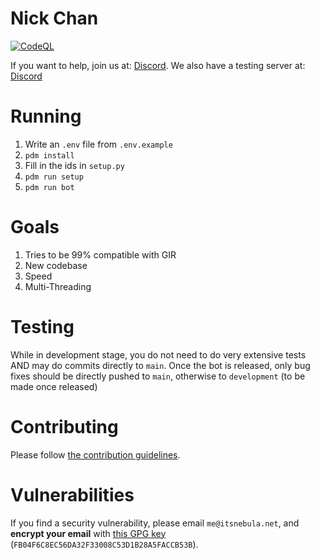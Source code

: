 # Nick Chan
[![CodeQL](https://github.com/palera1n/bot-rewrite/actions/workflows/codeql.yml/badge.svg)](https://github.com/palera1n/bot-rewrite/actions/workflows/codeql.yml)

If you want to help, join us at: [Discord](https://discord.gg/palera1n). We also have a testing server at: [Discord](https://discord.gg/55A4Xjc9RW)

# Running

1. Write an `.env` file from `.env.example`
2. `pdm install`
3. Fill in the ids in `setup.py`
4. `pdm run setup`
5. `pdm run bot`

# Goals

1. Tries to be 99% compatible with GIR
2. New codebase
3. Speed
4. Multi-Threading

# Testing

While in development stage, you do not need to do very extensive tests AND may do commits directly to `main`. Once the bot is released, only bug fixes should be directly pushed to `main`, otherwise to `development` (to be made once released)

# Contributing

Please follow [the contribution guidelines](https://github.com/palera1n/bot-rewrite/blob/main/CONTRIBUTING.md).

# Vulnerabilities

If you find a security vulnerability, please email `me@itsnebula.net`, and **encrypt your email** with [this GPG key](https://static.itsnebula.net/gpgkey.asc) (`FB04F6C8EC56DA32F33008C53D1B28A5FACCB53B`).
